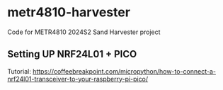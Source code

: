 # metr4810-harvester
Code for METR4810 2024S2 Sand Harvester project

## Setting UP NRF24L01 + PICO

Tutorial: https://coffeebreakpoint.com/micropython/how-to-connect-a-nrf24l01-transceiver-to-your-raspberry-pi-pico/
